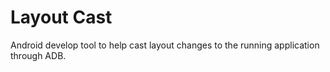 # Layout Cast

Android develop tool to help cast layout changes to the running application through ADB.




